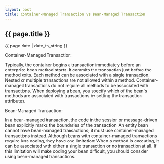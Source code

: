 ```yaml
---
layout: post
title: Container-Managed Transaction vs Bean-Managed Transaction
---
```


<h2 class="lightBlue">{{ page.title }}</h2>

<p class="description">{{ page.date | date_to_string }}</p>

Container-Managed Transaction:

Typically, the container begins a transaction immediately before an enterprise bean method starts. It commits the transaction just before the method exits. Each method can be associated with a single transaction. Nested or multiple transactions are not allowed within a method. Container-managed transactions do not require all methods to be associated with transactions. When deploying a bean, you specify which of the bean's methods are associated with transactions by setting the transaction attributes.


Bean-Managed Transaction:

In a bean-managed transaction, the code in the session or message-driven bean explicitly marks the boundaries of the transaction. An entity bean cannot have bean-managed transactions; it must use container-managed transactions instead. Although beans with container-managed transactions require less coding, they have one limitation: When a method is executing, it can be associated with either a single transaction or no transaction at all. If this limitation will make coding your bean difficult, you should consider using bean-managed transactions.
